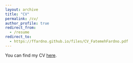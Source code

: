 ```yaml
---
layout: archive
title: "CV"
permalink: /cv/
author_profile: true
redirect_from:
  - /resume
redirect_to: 
  - https://ffardno.github.io/files/CV_FatemehFardno.pdf
---
```


You can find my CV [here](https://ffardno.github.io/files/CV_FatemehFardno.pdf).
